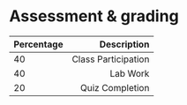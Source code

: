 # Assessment & grading

| Percentage | Description         |
| :----------| -----------:        |
| 40         | Class Participation |
| 40         | Lab Work            |
| 20         | Quiz Completion     |

